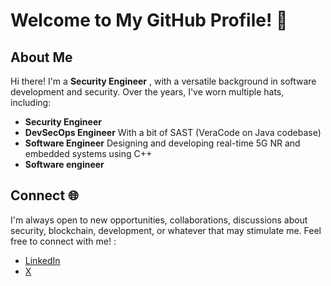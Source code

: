 # Welcome to My GitHub Profile! 👋

## About Me

Hi there! I'm a **Security Engineer** , with a versatile background in software development and security. Over the years, I've worn multiple hats, including:

- **Security Engineer** 
- **DevSecOps Engineer**        With a bit of SAST (VeraCode on Java codebase)
- **Software Engineer**     Designing and developing real-time 5G NR and embedded systems using C++
- **Software engineer**

## Connect 🌐

I'm always open to new opportunities, collaborations, discussions about security, blockchain, development, or whatever that may stimulate me. Feel free to connect with me! :

- [LinkedIn](https://www.linkedin.com/in/yassine-ferhane/)  
- [X](https://x.com/solidi_Toki)
